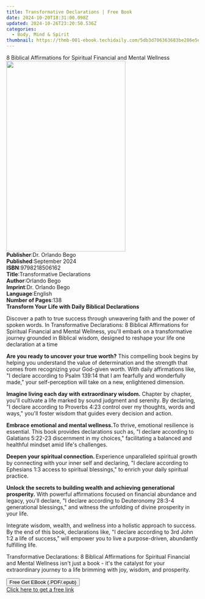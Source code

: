 ```yaml
---
title: Transformative Declarations | Free Book
date: 2024-10-20T18:31:00.098Z
updated: 2024-10-26T23:20:50.536Z
categories:
  - Body, Mind & Spirit
thumbnail: https://thmb-001-ebook.techidaily.com/5db3d706363683be286e5e5fc0a0f858ea71cc92c2af42df393157807fb89ea1.jpg
---
```

<main id="book-container">
  <div class="flex flex-col">
    <div class="book-brief flex-1 py-6 px-4 sm:p-6 md:py-10 md:px-8">
      <!-- brief-->
      <div class="book-brief-main">
        8 Biblical Affirmations for Spiritual Financial and Mental Wellness
      </div>
    </div>
    <div
      class="book-meta-info flex-1 grid gap-4 col-start-1 col-end-3 row-start-1 sm:mb-6 sm:grid-cols-4 lg:gap-6 lg:col-start-2 lg:row-end-6 lg:row-span-6 lg:mb-0"
    >
      <div
        class="book-meta-info-left place-content-center mt-4 p-4 text-sm leading-6 col-start-2 col-span-2 dark:text-slate-400"
      >
        <img
          class="w-full h-500 object-cover rounded-lg sm:h-255 sm:col-span-2 lg:col-span-full"
          src="https://img-001-ebook.techidaily.com/8bffbd8d895cb03a674f0c6407b765132cacdb1f4a9396645bca8f3956cc9acf.jpg"
          alt=""
          width="312"
          height="500"
        />
      </div>
      <div
        class="book-meta-info-right mt-2 col-start-1 row-start-2 col-span-3 self-center"
      >
        <!-- meta data  -->
        <div class="flex flex-col px-4 md:px-8">
          <div class="flex-1">
            <strong>Publisher</strong>:<span class="px-2"
              >Dr. Orlando Bego</span
            >
          </div>
          <div class="flex-1">
            <strong>Published</strong>:<span class="px-2">September 2024</span>
          </div>
          <div class="flex-1">
            <strong>ISBN</strong>:<span class="px-2">9798218506162</span>
          </div>
          <div class="flex-1">
            <strong>Title</strong>:<span class="px-2"
              >Transformative Declarations</span
            >
          </div>
          <div class="flex-1">
            <strong>Author</strong>:<span class="px-2">Orlando Bego</span>
          </div>
          <div class="flex-1">
            <strong>Imprint</strong>:<span class="px-2">Dr. Orlando Bego</span>
          </div>
          <div class="flex-1">
            <strong>Language</strong>:<span class="px-2">English</span>
          </div>
          <div class="flex-1">
            <strong>Number of Pages</strong>:<span class="px-2">138</span>
          </div>
        </div>
      </div>
    </div>
    <div class="book-description flex-1 py-6 px-4 sm:p-6 md:py-10 md:px-8">
      <div class="book-description-main">
        <div accordion-content="" id="description">
          <strong>Transform Your Life with Daily Biblical Declarations</strong>
          <p>
            Discover a path to true success through unwavering faith and the
            power of spoken words. In Transformative Declarations: 8 Biblical
            Affirmations for Spiritual Financial and Mental Wellness, you'll
            embark on a transformative journey grounded in Biblical wisdom,
            designed to reshape your life one declaration at a time
          </p>
          <p>
            <strong>Are you ready to uncover your true worth?</strong> This
            compelling book begins by helping you understand the value of
            determination and the strength that comes from recognizing your
            God-given worth. With daily affirmations like, "I declare according
            to Psalm 139:14 that I am fearfully and wonderfully made," your
            self-perception will take on a new, enlightened dimension.
          </p>
          <p>
            <strong>Imagine living each day with extraordinary wisdom.</strong>
            Chapter by chapter, you'll cultivate a life marked by sound judgment
            and serenity. By declaring, "I declare according to Proverbs 4:23
            control over my thoughts, words and ways," you'll foster wisdom that
            guides every decision and action.
          </p>
          <p>
            <strong>Embrace emotional and mental wellness.</strong>To thrive,
            emotional resilience is essential. This book provides declarations
            such as, "I declare according to Galatians 5:22-23 discernment in my
            choices," facilitating a balanced and healthful mindset amid life's
            challenges.
          </p>
          <p>
            <strong>Deepen your spiritual connection. </strong>Experience
            unparalleled spiritual growth by connecting with your inner self and
            declaring, "I declare according to Ephesians 1:3 access to spiritual
            blessings," to enrich your daily spiritual practice.
          </p>
          <p>
            <strong
              >Unlock the secrets to building wealth and achieving generational
              prosperity.</strong
            >
            With powerful affirmations focused on financial abundance and
            legacy, you'll declare, "I declare according to Deuteronomy 28:3-4
            generational blessings," and witness the unfolding of divine
            prosperity in your life.
          </p>
          <p>
            Integrate wisdom, wealth, and wellness into a holistic approach to
            success. By the end of this book, declarations like, "I declare
            according to 3rd John 1:2 a life of success," will empower you to
            live a purpose-driven, abundantly fulfilling life.
          </p>
          <p>
            Transformative Declarations: 8 Biblical Affirmations for Spiritual
            Financial and Mental Wellness isn't just a book - it's the catalyst
            for your extraordinary journey to a life brimming with joy, wisdom,
            and prosperity.
          </p>
        </div>
        <div class="accordion-fader"></div>
      </div>
    </div>
    <div class="book-excerpts flex-1 py-6 px-4 sm:p-6 md:py-10 md:px-8"></div>
    <div
      class="book-about-author flex-1 py-6 px-4 sm:p-6 md:py-10 md:px-8"
    ></div>
    <div class="book-free-get flex-1 py-6 px-4 sm:p-6 md:py-10 md:px-8">
      <button
        id="btn-free-get"
        class="bg-blue-500 hover:bg-blue-700 text-white font-bold py-2 px-4 rounded"
      >
        Free Get EBook (.PDF/.epub)
      </button>
      <div id="countdown-display" class="px-2 text-lg mt-2"></div>
      <a
        id="free-link"
        class="hidden bg-blue-500 hover:bg-blue-700 text-white font-bold py-2 px-4 rounded"
        href="https://www.ebooks.com/en-us/book/211455490/transformative-declarations/orlando-bego/"
        target="_blank"
        >Click here to get a free link</a
      >
    </div>
    <script>
      let countdownTime = 0;
      let countdownInterval = null;
      document
        .getElementById('btn-free-get')
        .addEventListener('click', startCountdown);
      function startCountdown() {
        countdownTime = new Date().getTime() + 60000 * 3;
        countdownInterval = setInterval(updateCountdown, 1000);
        document.getElementById('btn-free-get').disabled = true;
        document
          .getElementById('btn-free-get')
          .classList.add('bg-gray-500', 'cursor-not-allowed');
      }
      function updateCountdown() {
        let currentTime = new Date().getTime();
        let timeLeft = countdownTime - currentTime;
        let secondsLeft = Math.floor(timeLeft / 1000);
        document.getElementById('countdown-display').innerHTML =
          `Remaining time: ${secondsLeft} seconds.`;
        if (secondsLeft <= 0) {
          clearInterval(countdownInterval);
          document.getElementById('btn-free-get').classList.add('hidden');
          document.getElementById('free-link').classList.remove('hidden');
          document.getElementById('countdown-display').innerHTML = '';
        }
      }
    </script>
  </div>
</main>

<ins class="adsbygoogle"
      style="display:block"
      data-ad-client="ca-pub-7571918770474297"
      data-ad-slot="8358498916"
      data-ad-format="auto"
      data-full-width-responsive="true"></ins>
    